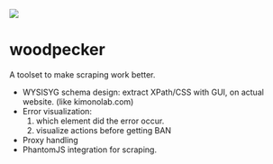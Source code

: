 ![](http://upload.wikimedia.org/wikipedia/commons/thumb/b/bf/Downy_Woodpecker-Female.jpg/358px-Downy_Woodpecker-Female.jpg)

woodpecker
==========

A toolset to make scraping work better.

- WYSISYG schema design: extract XPath/CSS with GUI, on actual website. (like kimonolab.com)
- Error visualization: 
  1. which element did the error occur.
  2. visualize actions before getting BAN
- Proxy handling
- PhantomJS integration for scraping.
